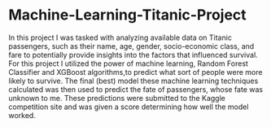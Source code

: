 # Machine-Learning-Titanic-Project

In this project I was tasked with analyzing available data on Titanic passengers, such as their name, age, gender, socio-economic class, and fare to potentially provide insights into the factors that influenced survival. For this project I utilized the power of machine learning, Random Forest Classifier and XGBoost algorithms,to predict what sort of people were more likely to survive. The final (best) model these machine learning techniques calculated was then used to predict the fate of passengers, whose fate was unknown to me. These predictions were submitted to the Kaggle competition site and was given a score determining how well the model worked. 
